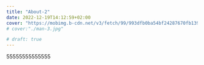 ```yaml
---
title: "About-2"
date: 2022-12-19T14:12:59+02:00
cover: "https://mobimg.b-cdn.net/v3/fetch/99/993dfb0ba54bf24287670fb139b3b579.jpeg"
# cover:"./man-3.jpg"

# draft: true
---
```


55555555555555